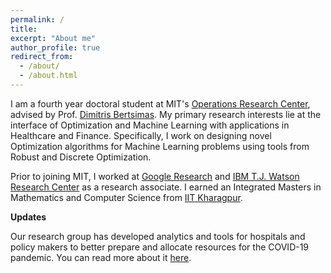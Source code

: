 ```yaml
---
permalink: /
title:
excerpt: "About me"
author_profile: true
redirect_from:
  - /about/
  - /about.html
---
```


I am a fourth year doctoral student at MIT's [Operations Research Center](http://orc.mit.edu/), advised by Prof. [Dimitris Bertsimas](http://www.mit.edu/~dbertsim/). My primary research interests lie at the interface of Optimization and Machine Learning with applications in Healthcare and Finance. Specifically, I work on designing novel Optimization algorithms for Machine Learning problems using tools from Robust and Discrete Optimization.

Prior to joining MIT, I worked at [Google Research](https://research.google.com/) and [IBM T.J. Watson Research Center](https://www.research.ibm.com/labs/watson/) as a research associate. I earned an Integrated Masters in Mathematics and Computer Science from [IIT Kharagpur](http://www.iitkgp.ac.in/).

**Updates**

Our research group has developed analytics and tools for hospitals and policy makers to better prepare and allocate resources for the COVID-19 pandemic. You can read more about it [here](https://www.covidanalytics.io/).
